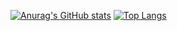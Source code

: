 [![Anurag's GitHub stats](https://github-readme-stats.vercel.app/api?username=JoseHung&count_private=true&show_icons=true)](https://github.com/anuraghazra/github-readme-stats)
[![Top Langs](https://github-readme-stats.vercel.app/api/top-langs/?username=JoseHung)](https://github.com/anuraghazra/github-readme-stats)
